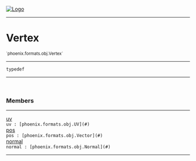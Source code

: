 
[![Logo](../../../../images/logo.png)](../../../../api/index.html)

---



<h1>Vertex</h1>
<small>`phoenix.formats.obj.Vertex`</small>



---

`typedef`


---


&nbsp;
&nbsp;







<h3>Members</h3> <hr/><span class="member apipage">
                <a name="uv"><a class="lift" href="#uv">uv</a></a><div class="clear"></div><code class="signature apipage">uv : [phoenix.formats.obj.UV](#)</code><br/></span>
            <span class="small_desc_flat"></span><span class="member apipage">
                <a name="pos"><a class="lift" href="#pos">pos</a></a><div class="clear"></div><code class="signature apipage">pos : [phoenix.formats.obj.Vector](#)</code><br/></span>
            <span class="small_desc_flat"></span><span class="member apipage">
                <a name="normal"><a class="lift" href="#normal">normal</a></a><div class="clear"></div><code class="signature apipage">normal : [phoenix.formats.obj.Normal](#)</code><br/></span>
            <span class="small_desc_flat"></span>








---

&nbsp;
&nbsp;
&nbsp;
&nbsp;
